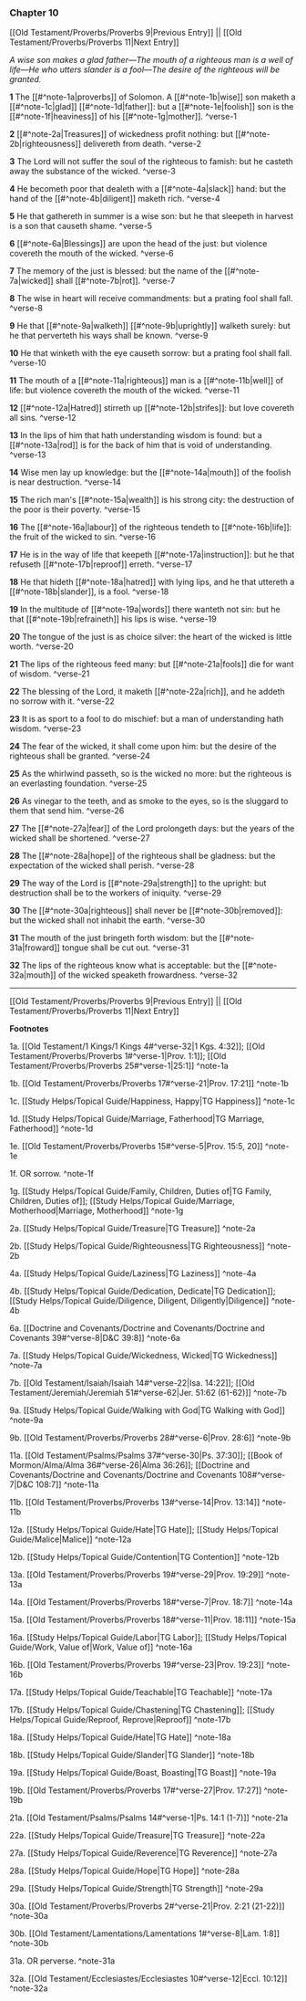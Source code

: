 ### Chapter 10

[[Old Testament/Proverbs/Proverbs 9|Previous Entry]]  ||  [[Old Testament/Proverbs/Proverbs 11|Next Entry]]

*A wise son makes a glad father—The mouth of a righteous man is a well of life—He who utters slander is a fool—The desire of the righteous will be granted.*

**1**  The [[#^note-1a|proverbs]] of Solomon. A [[#^note-1b|wise]] son maketh a [[#^note-1c|glad]] [[#^note-1d|father]]: but a [[#^note-1e|foolish]] son is the [[#^note-1f|heaviness]] of his [[#^note-1g|mother]]. ^verse-1

**2**  [[#^note-2a|Treasures]] of wickedness profit nothing: but [[#^note-2b|righteousness]] delivereth from death. ^verse-2

**3**  The Lord will not suffer the soul of the righteous to famish: but he casteth away the substance of the wicked. ^verse-3

**4**  He becometh poor that dealeth with a [[#^note-4a|slack]] hand: but the hand of the [[#^note-4b|diligent]] maketh rich. ^verse-4

**5**  He that gathereth in summer is a wise son: but he that sleepeth in harvest is a son that causeth shame. ^verse-5

**6**  [[#^note-6a|Blessings]] are upon the head of the just: but violence covereth the mouth of the wicked. ^verse-6

**7**  The memory of the just is blessed: but the name of the [[#^note-7a|wicked]] shall [[#^note-7b|rot]]. ^verse-7

**8**  The wise in heart will receive commandments: but a prating fool shall fall. ^verse-8

**9**  He that [[#^note-9a|walketh]] [[#^note-9b|uprightly]] walketh surely: but he that perverteth his ways shall be known. ^verse-9

**10**  He that winketh with the eye causeth sorrow: but a prating fool shall fall. ^verse-10

**11**  The mouth of a [[#^note-11a|righteous]] man is a [[#^note-11b|well]] of life: but violence covereth the mouth of the wicked. ^verse-11

**12**  [[#^note-12a|Hatred]] stirreth up [[#^note-12b|strifes]]: but love covereth all sins. ^verse-12

**13**  In the lips of him that hath understanding wisdom is found: but a [[#^note-13a|rod]] is for the back of him that is void of understanding. ^verse-13

**14**  Wise men lay up knowledge: but the [[#^note-14a|mouth]] of the foolish is near destruction. ^verse-14

**15**  The rich man's [[#^note-15a|wealth]] is his strong city: the destruction of the poor is their poverty. ^verse-15

**16**  The [[#^note-16a|labour]] of the righteous tendeth to [[#^note-16b|life]]: the fruit of the wicked to sin. ^verse-16

**17**  He is in the way of life that keepeth [[#^note-17a|instruction]]: but he that refuseth [[#^note-17b|reproof]] erreth. ^verse-17

**18**  He that hideth [[#^note-18a|hatred]] with lying lips, and he that uttereth a [[#^note-18b|slander]], is a fool. ^verse-18

**19**  In the multitude of [[#^note-19a|words]] there wanteth not sin: but he that [[#^note-19b|refraineth]] his lips is wise. ^verse-19

**20**  The tongue of the just is as choice silver: the heart of the wicked is little worth. ^verse-20

**21**  The lips of the righteous feed many: but [[#^note-21a|fools]] die for want of wisdom. ^verse-21

**22**  The blessing of the Lord, it maketh [[#^note-22a|rich]], and he addeth no sorrow with it. ^verse-22

**23**  It is as sport to a fool to do mischief: but a man of understanding hath wisdom. ^verse-23

**24**  The fear of the wicked, it shall come upon him: but the desire of the righteous shall be granted. ^verse-24

**25**  As the whirlwind passeth, so is the wicked no more: but the righteous is an everlasting foundation. ^verse-25

**26**  As vinegar to the teeth, and as smoke to the eyes, so is the sluggard to them that send him. ^verse-26

**27**  The [[#^note-27a|fear]] of the Lord prolongeth days: but the years of the wicked shall be shortened. ^verse-27

**28**  The [[#^note-28a|hope]] of the righteous shall be gladness: but the expectation of the wicked shall perish. ^verse-28

**29**  The way of the Lord is [[#^note-29a|strength]] to the upright: but destruction shall be to the workers of iniquity. ^verse-29

**30**  The [[#^note-30a|righteous]] shall never be [[#^note-30b|removed]]: but the wicked shall not inhabit the earth. ^verse-30

**31**  The mouth of the just bringeth forth wisdom: but the [[#^note-31a|froward]] tongue shall be cut out. ^verse-31

**32**  The lips of the righteous know what is acceptable: but the [[#^note-32a|mouth]] of the wicked speaketh frowardness. ^verse-32


---
[[Old Testament/Proverbs/Proverbs 9|Previous Entry]]  ||  [[Old Testament/Proverbs/Proverbs 11|Next Entry]]


**Footnotes**


1a. [[Old Testament/1 Kings/1 Kings 4#^verse-32|1 Kgs. 4:32]]; [[Old Testament/Proverbs/Proverbs 1#^verse-1|Prov. 1:1]]; [[Old Testament/Proverbs/Proverbs 25#^verse-1|25:1]] ^note-1a

1b. [[Old Testament/Proverbs/Proverbs 17#^verse-21|Prov. 17:21]] ^note-1b

1c. [[Study Helps/Topical Guide/Happiness, Happy|TG Happiness]] ^note-1c

1d. [[Study Helps/Topical Guide/Marriage, Fatherhood|TG Marriage, Fatherhood]] ^note-1d

1e. [[Old Testament/Proverbs/Proverbs 15#^verse-5|Prov. 15:5, 20]] ^note-1e

1f. OR sorrow. ^note-1f

1g. [[Study Helps/Topical Guide/Family, Children, Duties of|TG Family, Children, Duties of]]; [[Study Helps/Topical Guide/Marriage, Motherhood|Marriage, Motherhood]] ^note-1g

2a. [[Study Helps/Topical Guide/Treasure|TG Treasure]] ^note-2a

2b. [[Study Helps/Topical Guide/Righteousness|TG Righteousness]] ^note-2b

4a. [[Study Helps/Topical Guide/Laziness|TG Laziness]] ^note-4a

4b. [[Study Helps/Topical Guide/Dedication, Dedicate|TG Dedication]]; [[Study Helps/Topical Guide/Diligence, Diligent, Diligently|Diligence]] ^note-4b

6a. [[Doctrine and Covenants/Doctrine and Covenants/Doctrine and Covenants 39#^verse-8|D&C 39:8]] ^note-6a

7a. [[Study Helps/Topical Guide/Wickedness, Wicked|TG Wickedness]] ^note-7a

7b. [[Old Testament/Isaiah/Isaiah 14#^verse-22|Isa. 14:22]]; [[Old Testament/Jeremiah/Jeremiah 51#^verse-62|Jer. 51:62 (61-62)]] ^note-7b

9a. [[Study Helps/Topical Guide/Walking with God|TG Walking with God]] ^note-9a

9b. [[Old Testament/Proverbs/Proverbs 28#^verse-6|Prov. 28:6]] ^note-9b

11a. [[Old Testament/Psalms/Psalms 37#^verse-30|Ps. 37:30]]; [[Book of Mormon/Alma/Alma 36#^verse-26|Alma 36:26]]; [[Doctrine and Covenants/Doctrine and Covenants/Doctrine and Covenants 108#^verse-7|D&C 108:7]] ^note-11a

11b. [[Old Testament/Proverbs/Proverbs 13#^verse-14|Prov. 13:14]] ^note-11b

12a. [[Study Helps/Topical Guide/Hate|TG Hate]]; [[Study Helps/Topical Guide/Malice|Malice]] ^note-12a

12b. [[Study Helps/Topical Guide/Contention|TG Contention]] ^note-12b

13a. [[Old Testament/Proverbs/Proverbs 19#^verse-29|Prov. 19:29]] ^note-13a

14a. [[Old Testament/Proverbs/Proverbs 18#^verse-7|Prov. 18:7]] ^note-14a

15a. [[Old Testament/Proverbs/Proverbs 18#^verse-11|Prov. 18:11]] ^note-15a

16a. [[Study Helps/Topical Guide/Labor|TG Labor]]; [[Study Helps/Topical Guide/Work, Value of|Work, Value of]] ^note-16a

16b. [[Old Testament/Proverbs/Proverbs 19#^verse-23|Prov. 19:23]] ^note-16b

17a. [[Study Helps/Topical Guide/Teachable|TG Teachable]] ^note-17a

17b. [[Study Helps/Topical Guide/Chastening|TG Chastening]]; [[Study Helps/Topical Guide/Reproof, Reprove|Reproof]] ^note-17b

18a. [[Study Helps/Topical Guide/Hate|TG Hate]] ^note-18a

18b. [[Study Helps/Topical Guide/Slander|TG Slander]] ^note-18b

19a. [[Study Helps/Topical Guide/Boast, Boasting|TG Boast]] ^note-19a

19b. [[Old Testament/Proverbs/Proverbs 17#^verse-27|Prov. 17:27]] ^note-19b

21a. [[Old Testament/Psalms/Psalms 14#^verse-1|Ps. 14:1 (1-7)]] ^note-21a

22a. [[Study Helps/Topical Guide/Treasure|TG Treasure]] ^note-22a

27a. [[Study Helps/Topical Guide/Reverence|TG Reverence]] ^note-27a

28a. [[Study Helps/Topical Guide/Hope|TG Hope]] ^note-28a

29a. [[Study Helps/Topical Guide/Strength|TG Strength]] ^note-29a

30a. [[Old Testament/Proverbs/Proverbs 2#^verse-21|Prov. 2:21 (21-22)]] ^note-30a

30b. [[Old Testament/Lamentations/Lamentations 1#^verse-8|Lam. 1:8]] ^note-30b

31a. OR perverse. ^note-31a

32a. [[Old Testament/Ecclesiastes/Ecclesiastes 10#^verse-12|Eccl. 10:12]] ^note-32a